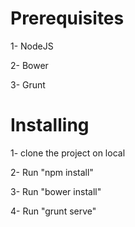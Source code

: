 # Prerequisites

1- NodeJS

2- Bower

3- Grunt

# Installing

1- clone the project on local

2- Run "npm install"

3- Run "bower install"

4- Run "grunt serve"

